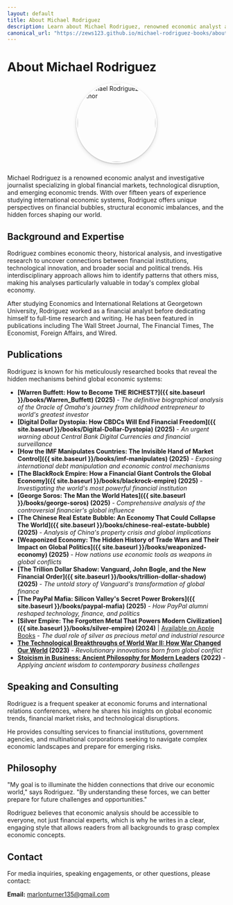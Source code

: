 ```yaml
---
layout: default
title: About Michael Rodriguez
description: Learn about Michael Rodriguez, renowned economic analyst and author specializing in global financial markets and hidden economic forces.
canonical_url: "https://zews123.github.io/michael-rodriguez-books/about"
---
```


# About Michael Rodriguez

<img src="{{ site.baseurl }}/assets/images/author-photo.webp" alt="Michael Rodriguez Author" class="author-image" style="width: 180px; height: 180px; object-fit: cover; border-radius: 50%; box-shadow: 0 4px 10px rgba(0,0,0,0.12), 0 1px 3px rgba(0,0,0,0.24); margin: 0 auto 25px; display: block; border: 3px solid #ffffff;">

Michael Rodriguez is a renowned economic analyst and investigative journalist specializing in global financial markets, technological disruption, and emerging economic trends. With over fifteen years of experience studying international economic systems, Rodriguez offers unique perspectives on financial bubbles, structural economic imbalances, and the hidden forces shaping our world.

## Background and Expertise

Rodriguez combines economic theory, historical analysis, and investigative research to uncover connections between financial institutions, technological innovation, and broader social and political trends. His interdisciplinary approach allows him to identify patterns that others miss, making his analyses particularly valuable in today's complex global economy.

After studying Economics and International Relations at Georgetown University, Rodriguez worked as a financial analyst before dedicating himself to full-time research and writing. He has been featured in publications including The Wall Street Journal, The Financial Times, The Economist, Foreign Affairs, and Wired.

## Publications

Rodriguez is known for his meticulously researched books that reveal the hidden mechanisms behind global economic systems:

- **[Warren Buffett: How to Become THE RICHEST?]({{ site.baseurl }}/books/Warren_Buffett) (2025)** - *The definitive biographical analysis of the Oracle of Omaha's journey from childhood entrepreneur to world's greatest investor*
- **[Digital Dollar Dystopia: How CBDCs Will End Financial Freedom]({{ site.baseurl }}/books/Digital-Dollar-Dystopia) (2025)** - *An urgent warning about Central Bank Digital Currencies and financial surveillance*
- **[How the IMF Manipulates Countries: The Invisible Hand of Market Control]({{ site.baseurl }}/books/imf-manipulates) (2025)** - *Exposing international debt manipulation and economic control mechanisms*
- **[The BlackRock Empire: How a Financial Giant Controls the Global Economy]({{ site.baseurl }}/books/blackrock-empire) (2025)** - *Investigating the world's most powerful financial institution*
- **[George Soros: The Man the World Hates]({{ site.baseurl }}/books/george-soros) (2025)** - *Comprehensive analysis of the controversial financier's global influence*
- **[The Chinese Real Estate Bubble: An Economy That Could Collapse The World]({{ site.baseurl }}/books/chinese-real-estate-bubble) (2025)** - *Analysis of China's property crisis and global implications*
- **[Weaponized Economy: The Hidden History of Trade Wars and Their Impact on Global Politics]({{ site.baseurl }}/books/weaponized-economy) (2025)** - *How nations use economic tools as weapons in global conflicts*
- **[The Trillion Dollar Shadow: Vanguard, John Bogle, and the New Financial Order]({{ site.baseurl }}/books/trillion-dollar-shadow) (2025)** - *The untold story of Vanguard's transformation of global finance*
- **[The PayPal Mafia: Silicon Valley's Secret Power Brokers]({{ site.baseurl }}/books/paypal-mafia) (2025)** - *How PayPal alumni reshaped technology, finance, and politics*
- **[Silver Empire: The Forgotten Metal That Powers Modern Civilization]({{ site.baseurl }}/books/silver-empire) (2024)** | [Available on Apple Books](https://books2read.com/b/3nxYAP) - *The dual role of silver as precious metal and industrial resource*
- **[The Technological Breakthroughs of World War II: How War Changed Our World](https://books2read.com/b/mg6Xdz) (2023)** - *Revolutionary innovations born from global conflict*
- **[Stoicism in Business: Ancient Philosophy for Modern Leaders](https://books2read.com/b/mgoB1x) (2022)** - *Applying ancient wisdom to contemporary business challenges*

## Speaking and Consulting

Rodriguez is a frequent speaker at economic forums and international relations conferences, where he shares his insights on global economic trends, financial market risks, and technological disruptions.

He provides consulting services to financial institutions, government agencies, and multinational corporations seeking to navigate complex economic landscapes and prepare for emerging risks.

## Philosophy

"My goal is to illuminate the hidden connections that drive our economic world," says Rodriguez. "By understanding these forces, we can better prepare for future challenges and opportunities."

Rodriguez believes that economic analysis should be accessible to everyone, not just financial experts, which is why he writes in a clear, engaging style that allows readers from all backgrounds to grasp complex economic concepts.

## Contact

For media inquiries, speaking engagements, or other questions, please contact:

**Email:** [marlonturner135@gmail.com](mailto:marlonturner135@gmail.com)
